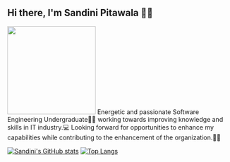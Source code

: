 ## Hi there, I'm Sandini Pitawala 👩‍💻


<img src="https://user-images.githubusercontent.com/67331586/136979825-2377fb29-d1df-4ded-9973-8a59db627709.png" width="200" height="200" /> Energetic and passionate Software Engineering Undergraduate👩‍🎓 working towards improving knowledge and skills in IT industry.💻 Looking forward for opportunities to enhance my capabilities while contributing to the enhancement of the organization.🙇‍♀️

[![Sandini's GitHub stats](https://github-readme-stats.vercel.app/api?username=Sandinipitawala)](https://github.com/Sandinipitawala/github-readme-stats)
[![Top Langs](https://github-readme-stats.vercel.app/api/top-langs/?username=Sandinipitawala&layout=compact)](https://github.com/Sandinipitawala/github-readme-stats)



